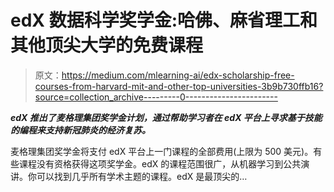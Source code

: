 # edX 数据科学奖学金:哈佛、麻省理工和其他顶尖大学的免费课程

> 原文：<https://medium.com/mlearning-ai/edx-scholarship-free-courses-from-harvard-mit-and-other-top-universities-3b9b730ffb16?source=collection_archive---------0----------------------->

***edX 推出了麦格理集团奖学金计划，通过帮助学习者在 edX 平台上寻求基于技能的编程来支持新冠肺炎的经济复苏。***

麦格理集团奖学金将支付 edX 平台上一门课程的全部费用(上限为 500 美元)。有些课程没有资格获得这项奖学金。edX 的课程范围很广，从机器学习到公共演讲。你可以找到几乎所有学术主题的课程。edX 是最顶尖的…